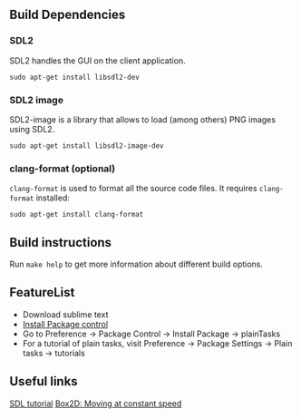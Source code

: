 ## Build Dependencies

### SDL2

SDL2 handles the GUI on the client application.

    sudo apt-get install libsdl2-dev


### SDL2 image

SDL2-image is a library that allows to load (among others) PNG images using SDL2.

    sudo apt-get install libsdl2-image-dev


### clang-format (optional)

`clang-format` is used to format all the source code files. It requires `clang-format` installed:

    sudo apt-get install clang-format


## Build instructions

Run `make help` to get more information about different build options.

## FeatureList

* Download sublime text
* [Install Package control](https://packagecontrol.io/installation#st2)
* Go to Preference -> Package Control -> Install Package -> plainTasks
* For a tutorial of plain tasks, visit Preference -> Package Settings -> Plain tasks -> tutorials

## Useful links

[SDL tutorial](http://lazyfoo.net/tutorials/SDL/)
[Box2D: Moving at constant speed](http://www.iforce2d.net/b2dtut/constant-speed)
